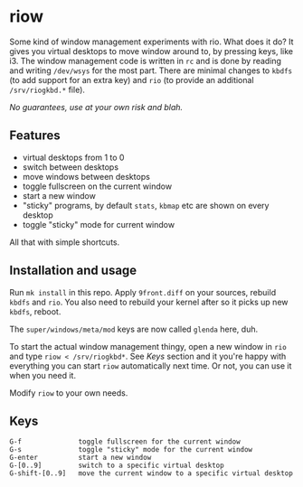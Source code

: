 # riow

Some kind of window management experiments with rio.  What does it do?
It gives you virtual desktops to move window around to, by pressing
keys, like i3. The window management code is written in `rc` and is done
by reading and writing `/dev/wsys` for the most part. There are minimal
changes to `kbdfs` (to add support for an extra key) and `rio` (to provide
an additional `/srv/riogkbd.*` file).

*No guarantees, use at your own risk and blah.*

## Features

 * virtual desktops from 1 to 0
 * switch between desktops
 * move windows between desktops
 * toggle fullscreen on the current window
 * start a new window
 * "sticky" programs, by default `stats`, `kbmap` etc are shown on every desktop
 * toggle "sticky" mode for current window

All that with simple shortcuts.

## Installation and usage

Run `mk install` in this repo.  Apply `9front.diff` on your sources,
rebuild `kbdfs` and `rio`.  You also need to rebuild your kernel after
so it picks up new `kbdfs`, reboot.

The `super/windows/meta/mod` keys are now called `glenda` here, duh.

To start the actual window management thingy, open a new window in
`rio` and type `riow < /srv/riogkbd*`. See *Keys* section and it you're
happy with everything you can start `riow` automatically next time.
Or not, you can use it when you need it.

Modify `riow` to your own needs.

## Keys

```
G-f              toggle fullscreen for the current window
G-s              toggle "sticky" mode for the current window
G-enter          start a new window
G-[0..9]         switch to a specific virtual desktop
G-shift-[0..9]   move the current window to a specific virtual desktop
```
